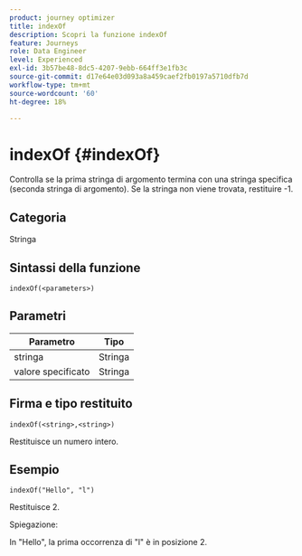 ```yaml
---
product: journey optimizer
title: indexOf
description: Scopri la funzione indexOf
feature: Journeys
role: Data Engineer
level: Experienced
exl-id: 3b57be48-8dc5-4207-9ebb-664ff3e1fb3c
source-git-commit: d17e64e03d093a8a459caef2fb0197a5710dfb7d
workflow-type: tm+mt
source-wordcount: '60'
ht-degree: 18%

---
```


# indexOf {#indexOf}

Controlla se la prima stringa di argomento termina con una stringa specifica (seconda stringa di argomento). Se la stringa non viene trovata, restituire -1.

## Categoria

Stringa

## Sintassi della funzione

`indexOf(<parameters>)`

## Parametri

| Parametro | Tipo |
|-----------|------------------|
| stringa | Stringa |
| valore specificato | Stringa |

## Firma e tipo restituito

`indexOf(<string>,<string>)`

Restituisce un numero intero.

## Esempio

`indexOf("Hello", "l")`

Restituisce 2.

Spiegazione:

In &quot;Hello&quot;, la prima occorrenza di &quot;l&quot; è in posizione 2.
